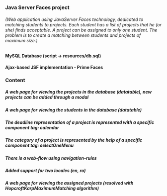 ### Java Server Faces project
###### (Web application using JavaServer Faces technology, dedicated to matching students to projects. Each student has a list of projects that he (or she) finds acceptable. A project can be assigned to only one student. The problem is to create a matching between students and projects of maximum size.)


#### MySQL Database (script -> resources/db.sql)
#### Ajax-based JSF implementation - Prime Faces




### Content
##### A web page for viewing the projects in the database (datatable), new projects can be added through a modal
##### A web page for viewing the students in the database (datatable)
##### The deadline representation of a project is represented with a specific component tag: calendar
##### The category of a project is represented by the help of a specific component tag: selectOneMenu
##### There is a web-flow using navigation-rules
##### Added support for two locales (en, ro) 
##### A web page for viewing the assigned projects (resolved with HopcroftKarpMaximumMatching algorithm)
